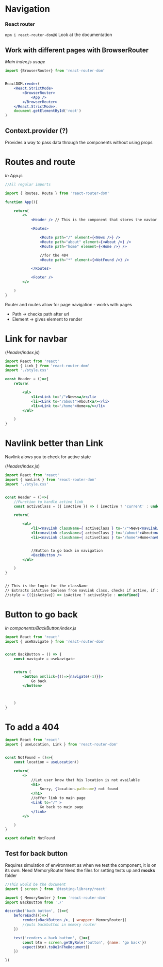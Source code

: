 # Navigation

### React router
`npm i react-router-dom@6`
Look at the documentation


## Work with different pages with BrowserRouter

*Main index.js usage*
```jsx
import {BrowserRouter} from 'react-router-dom'


ReactDOM.render(
	<React.StrictMode>
		<BrowserRouter>
			<App />
		</BrowserRouter>
	</React.StrictMode>, 
	document.getElementById('root')
)

```



## Context.provider (?)
Provides a way to pass data through the components without using props




# Routes and route

*In App.js*

```jsx
//All regular imports

import { Routes, Route } from 'react-router-dom'

function App(){

	return(
		<>
			<Header /> // This is the component that stores the navbar for navigation

			<Routes>

				<Route path="/" element={<News />} />
				<Route path="about" element={<About />} />
				<Route path="home" element={<Home />} />

				//for the 404
				<Route path="*" element={<NotFound />} /> 

			</Routes>

			<Footer />
		</>

	)
}


```

Router and routes allow for page navigation - works with pages
- Path -> checks path after url
- Element -> gives element to render




# Link for navbar

(*Header/index.js*)
```jsx
import React from 'react'
import { Link } from 'react-router-dom'
import './style.css'

const Header = ()=>{
	return(

		<ul>
			<li><Link to="/">News<a/></li>
			<li><Link to="/about">About<a/></li>
			<li><Link to="/home">Home<a/></li>
		</ul>

	)
}


```



# Navlink better than Link
Navlink alows you to check for active state

(*Header/index.js*)
```jsx
import React from 'react'
import { navLink } from 'react-router-dom'
import './style.css'


const Header = ()=>{
	//Function to handle active link
	const activeClass = ({ isActive }) => ( isActive ? 'current' : undefined )

	return(

		<ul>
			<li><navLink className={ activeClass } to="/">News<navLink/></li>
			<li><navLink className={ activeClass } to="/about">About<navLink/></li>
			<li><navLink className={ activeClass } to="/home">Home<navLink/></li>


			//Button to go back in navigation
			<BackButton />
		</ul>

	)
}


// This is the logic for the className
// Extracts isActive boolean from navLink class, checks if active, if it is it changes the style
//style = {({isActive}) => isActive ? activeStyle : undefined}

```



# Button to go back

*in components/BackButton/index.js*

```jsx
import React from 'react'
import { useNavigate } from 'react-router-dom'


const BackButton = () => {
	const navigate = useNavigate


	return (
		<button onClick={()=>{navigate(-1)}}>
			Go back
		</button>



	)
}


```



# To add a 404

```jsx
import React from 'react'
import { useLocation, Link } from 'react-router-dom'


const NotFound = ()=>{
	const location = useLocation()

	return(
		<>
			//Let user know that his location is not available
			<h1>
				Sorry, {location.pathname} not found
			</h1>
			//offer link to main page
			<Link to="/" >
				Go back to main page
			</link>
		</>

	)
}

export default NotFound

```


## Test for back button
Requires simulation of environment as when we test the component, it is on its own. Need MemoryRouter
Need the files for setting tests up and __mocks__ folder


```jsx
//This would be the document
import { screen } from '@testing-library/react'

import { MemoryRouter } from 'react-router-dom'
import BackButton from './'

describe('back button', ()=>{
	beforeEach(()=>{
		render(<BackButton />, { wrapper: MemoryRouter})
		//puts backbutton in memory router
	})

	test('renders a back button', ()=>{
		const btn = screen.getByRole('button', {name: 'go back'})
		expect(btn).toBeInTheDocument()
	})

})

```

